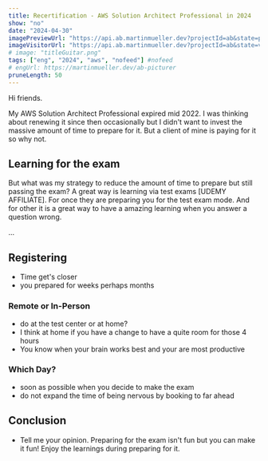 ```yaml
---
title: Recertification - AWS Solution Architect Professional in 2024
show: "no"
date: "2024-04-30"
imagePreviewUrl: "https://api.ab.martinmueller.dev?projectId=ab&state=preview"
imageVisitorUrl: "https://api.ab.martinmueller.dev?projectId=ab&state=visitor"
# image: "titleGuitar.png"
tags: ["eng", "2024", "aws", "nofeed"] #nofeed
# engUrl: https://martinmueller.dev/ab-picturer
pruneLength: 50
---
```


Hi friends.

My AWS Solution Architect Professional expired mid 2022. I was thinking about renewing it since then occasionally but I didn't want to invest the massive amount of time to prepare for it. But a client of mine is paying for it so why not.

## Learning for the exam

But what was my strategy to reduce the amount of time to prepare but still passing the exam? A great way is learning via test exams [UDEMY AFFILIATE]. For once they are preparing you for the test exam mode. And for other it is a great way to have a amazing learning when you answer a question wrong.

...

## Registering

* Time get's closer
* you prepared for weeks perhaps months

### Remote or In-Person

* do at the test center or at home?
* I think at home if you have a change to have a quite room for those 4 hours
* You know when your brain works best and your are most productive

### Which Day?

* soon as possible when you decide to make the exam
* do not expand the time of being nervous by booking to far ahead

## Conclusion

* Tell me your opinion.
Preparing for the exam isn't fun but you can make it fun! Enjoy the learnings during preparing for it.
